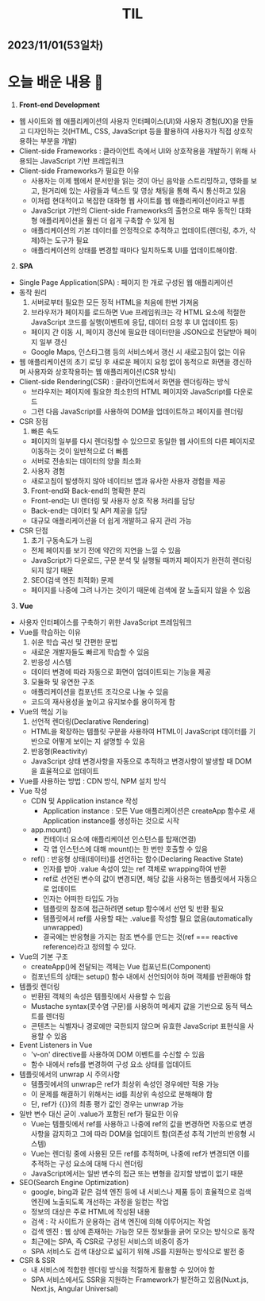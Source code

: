 # <center>TIL<center>
## 2023/11/01(53일차)

# 오늘 배운 내용 :memo:

1. **Front-end Development**
  - 웹 사이트와 웹 애플리케이션의 사용자 인터페이스(UI)와 사용자 경험(UX)을 만들고 디자인하는 것(HTML, CSS, JavaScript 등을 활용하여 사용자가 직접 상호작용하는 부분을 개발)
  - Client-side Frameworks : 클라이언트 측에서 UI와 상호작용을 개발하기 위해 사용되는 JavaScript 기반 프레임워크
  - Client-side Frameworks가 필요한 이유
    - 사용자는 이제 웹에서 문서만을 읽는 것이 아닌 음악을 스트리밍하고, 영화를 보고, 원거리에 있는 사람들과 텍스트 및 영상 채팅을 통해 즉시 통신하고 있음
    - 이처럼 현대적이고 복잡한 대화형 웹 사이트를 웹 애플리케이션이라고 부름
    - JavaScript 기반의 Client-side Frameworks의 출현으로 매우 동적인 대화형 애플리케이션을 훨씬 더 쉽게 구축할 수 있게 됨
    - 애플리케이션의 기본 데이터를 안정적으로 추적하고 업데이트(렌더링, 추가, 삭제)하는 도구가 필요
    - 애플리케이션의 상태를 변경할 때마다 일치하도록 UI를 업데이트해야함.

2. **SPA**
  - Single Page Application(SPA) : 페이지 한 개로 구성된 웹 애플리케이션
  - 동작 원리
    1. 서버로부터 필요한 모든 정적 HTML을 처음에 한번 가져옴
    2. 브라우저가 페이지를 로드하면 Vue 프레임워크는 각 HTML 요소에 적절한 JavaScript 코드를 실행(이벤트에 응답, 데이터 요청 후 UI 업데이트 등)
      - 페이지 간 이동 시, 페이지 갱신에 필요한 데이터만을 JSON으로 전달받아 페이지 일부 갱신
      - Google Maps, 인스타그램 등의 서비스에서 갱신 시 새로고침이 없는 이유
  - 웹 애플리케이션의 초기 로딩 후 새로운 페이지 요청 없이 동적으로 화면을 갱신하며 사용자와 상호작용하는 웹 애플리케이션(CSR 방식)
  - Client-side Rendering(CSR) : 클라이언트에서 화면을 렌더링하는 방식
    - 브라우저는 페이지에 필요한 최소한의 HTML 페이지와 JavaScript를 다운로드
    - 그런 다음 JavaScript를 사용하여 DOM을 업데이트하고 페이지를 렌더링
  - CSR 장점
    1. 빠른 속도
      - 페이지의 일부를 다시 렌더링할 수 있으므로 동일한 웹 사이트의 다른 페이지로 이동하는 것이 일반적으로 더 빠름
      - 서버로 전송되는 데이터의 양을 최소화
    2. 사용자 경험
      - 새로고침이 발생하지 않아 네이티브 앱과 유사한 사용자 경험을 제공
    3. Front-end와 Back-end의 명확한 분리
      - Front-end는 UI 렌더링 및 사용자 상호 작용 처리를 담당
      - Back-end는 데이터 및 API 제공을 담당
      - 대규모 애플리케이션을 더 쉽게 개발하고 유지 관리 가능
  - CSR 단점
    1. 초기 구동속도가 느림
      - 전체 페이지를 보기 전에 약간의 지연을 느낄 수 있음
      - JavaScript가 다운로드, 구문 분석 및 실행될 때까지 페이지가 완전히 렌더링되지 않기 때문
    2. SEO(검색 엔진 최적화) 문제
      - 페이지를 나중에 그려 나가는 것이기 때문에 검색에 잘 노출되지 않을 수 있음

3. **Vue**
  - 사용자 인터페이스를 구축하기 위한 JavaScript 프레임워크
  - Vue를 학습하는 이유
    1. 쉬운 학습 곡선 및 간편한 문법
      - 새로운 개발자들도 빠르게 학습할 수 있음
    2. 반응성 시스템
      - 데이터 변경에 따라 자동으로 화면이 업데이트되는 기능을 제공
    3. 모듈화 및 유연한 구조
      - 애플리케이션을 컴포넌트 조각으로 나눌 수 있음
      - 코드의 재사용성을 높이고 유지보수를 용이하게 함
  - Vue의 핵심 기능
    1. 선언적 렌더링(Declarative Rendering)
      - HTML을 확장하는 템플릿 구문을 사용하여 HTML이 JavaScript 데이터를 기반으로 어떻게 보이는 지 설명할 수 있음
    2. 반응형(Reactivity)
      - JavaScript 상태 변경사항을 자동으로 추적하고 변경사항이 발생할 때 DOM을 효율적으로 업데이트    
  - Vue를 사용하는 방법 : CDN 방식, NPM 설치 방식
  - Vue 작성
    - CDN 및 Application instance 작성
      - Application instance : 모든 Vue 애플리케이션은 createApp 함수로 새 Application instance를 생성하는 것으로 시작
    - app.mount()
      - 컨테이너 요소에 애플리케이션 인스턴스를 탑재(연결)
      - 각 앱 인스턴스에 대해 mount()는 한 번만 호출할 수 있음
    - ref() : 반응형 상태(데이터)를 선언하는 함수(Declaring Reactive State)
      - 인자를 받아 .value 속성이 있는 ref 객체로 wrapping하여 반환
      - ref로 선언된 변수의 값이 변경되면, 해당 값을 사용하는 템플릿에서 자동으로 업데이트
      - 인자는 어떠한 타입도 가능
      - 템플릿의 참조에 접근하려면 setup 함수에서 선언 및 반환 필요
      - 템플릿에서 ref를 사용할 때는 .value를 작성할 필요 없음(automatically unwrapped)
      - 결국에는 반응형을 가지는 참조 변수를 만드는 것(ref === reactive reference)라고 정의할 수 있다.
  - Vue의 기본 구조
    - createApp()에 전달되는 객체는 Vue 컴포넌트(Component)
    - 컴포넌트의 상태는 setup() 함수 내에서 선언되어야 하며 객체를 반환해야 함
  - 템플릿 렌더링
    - 반환된 객체의 속성은 템플릿에서 사용할 수 있음
    - Mustache syntax(콧수염 구문)를 사용하여 메세지 값을 기반으로 동적 텍스트를 렌더링
    - 콘텐츠는 식별자나 경로에만 국한되지 않으며 유효한 JavaScript 표현식을 사용할 수 있음
  - Event Listeners in Vue
    - 'v-on' directive를 사용하여 DOM 이벤트를 수신할 수 있음
    - 함수 내에서 refs를 변경하여 구성 요소 상태를 업데이트
  - 템플릿에서의 unwrap 시 주의사항
    - 템플릿에서의 unwrap은 ref가 최상위 속성인 경우에만 적용 가능
    - 이 문제를 해결하기 위해서는 id를 최상위 속성으로 분해해야 함
    - 단, ref가 {{}}의 최종 평가 값인 경우는 unwrap 가능
  - 일반 변수 대신 굳이 .value가 포함된 ref가 필요한 이유
    - Vue는 템플릿에서 ref를 사용하고 나중에 ref의 값을 변경하면 자동으로 변경 사항을 감지하고 그에 따라 DOM을 업데이트 함(의존성 추적 기반의 반응형 시스템)
    - Vue는 렌더링 중에 사용된 모든 ref를 추적하며, 나중에 ref가 변경되면 이를 추적하는 구성 요소에 대해 다시 렌더링
    - JavaScript에서는 일반 변수의 접근 또는 변형을 감지할 방법이 없기 때문
  - SEO(Search Engine Optimization)
    - google, bing과 같은 검색 엔진 등에 내 서비스나 제품 등이 효율적으로 검색 엔진에 노출되도록 개선하는 과정을 일컫는 작업
    - 정보의 대상은 주로 HTML에 작성된 내용
    - 검색 : 각 사이트가 운용하는 검색 엔진에 의해 이루어지는 작업
    - 검색 엔진 : 웹 상에 존재하는 가능한 모든 정보들을 긁어 모으는 방식으로 동작
    - 최근에는 SPA, 즉 CSR로 구성된 서비스의 비중이 증가
    - SPA 서비스도 검색 대상으로 넓히기 위해 JS를 지원하는 방식으로 발전 중
  - CSR & SSR
    - 내 서비스에 적합한 렌더링 방식을 적절하게 활용할 수 있어야 함
    - SPA 서비스에서도 SSR을 지원하는 Framework가 발전하고 있음(Nuxt.js, Next.js, Angular Universal)
